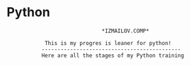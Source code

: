 # Python

                                  *IZMAILOV.COMP*

                This is my progres is leaner for python!
               --------------------------------------------
               Here are all the stages of my Python training
